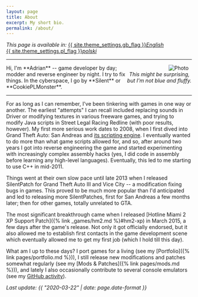 ```yaml
---
layout: page
title: About
excerpt: My short bio.
permalink: /about/
---
```


*This page is available in:*
<a href="{% link pages/about.md %}"><span style="white-space:nowrap" lang="en">{{ site.theme_settings.gb_flag }}*English*</span></a>
<a href="{% link pages/about-pl.md %}"><span style="white-space:nowrap" lang="pl">{{ site.theme_settings.pl_flag }}*polski*</span></a>

***

<div style="max-width:35%;float:right;text-align:center" >
<img style="padding:0 5%;float:right" src="https://i.imgur.com/nnXmF1k.jpg" alt="Photo">
<em><span style="display:inline-block">This might be surprising,</span>
<span style="display:inline-block">but I'm not blue and fluffy.</span></em>
</div>
Hi, I'm **Adrian** -- game developer by day; modder and reverse engineer by night. I try to fix things.
In the cyberspace, I go by **Silent** or **CookiePLMonster**.

***

For as long as I can remember, I've been tinkering with games in one way or another.
The earliest "attempts" I can recall included replacing sounds in Driver or modifying textures in various freeware games,
and trying to modify Java scripts in Street Legal Racing Redline (with poor results, however).
My first more serious work dates to 2008, when I first dived into Grand Theft Auto: San Andreas and [its scripting
engine](https://gtamods.com/wiki/SCM_language). I eventually wanted to do more than what game scripts allowed for,
and so, after around two years I got into reverse engineering the game and started experimenting with increasingly
complex assembly hacks (yes, I did code in assembly before learning any high-level languages).
Eventually, this led to me starting to use C++ in mid-2011.

Things went at their own slow pace until late 2013 when I released SilentPatch for Grand Theft Auto III and
Vice City -- a modification fixing bugs in games. This proved to be much more popular than I'd anticipated
and led to releasing more SilentPatches, first for San Andreas a few months later; then for other games,
totally unrelated to GTA.

The most significant breakthrough came when I released [Hotline Miami 2 XP Support Patch]({% link _games/hm2.md %}#hm2-xp)
in March 2015, a few days after the game's release.
Not only it got officially endorsed, but it also allowed me to establish first contacts in the game development scene which
eventually allowed me to get my first job (which I hold till this day).

What am I up to these days? I port games for a living (see my [Portfolio]({% link pages/portfolio.md %})),
I still release new modifications and patches somewhat regularly (see my [Mods & Patches]({% link pages/mods.md %})),
and lately I also occasionally contribute to several console emulators
(see my [GitHub activity](https://github.com/CookiePLMonster)).


*Last update: {{ "2020-03-22" | date: page.date-format }}*